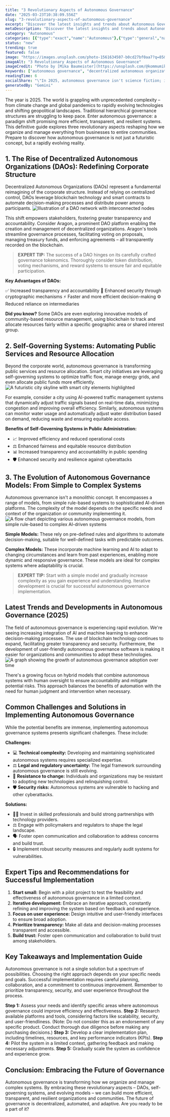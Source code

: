 ```yaml
---
title: "3 Revolutionary Aspects of Autonomous Governance"
date: "2025-03-23T10:38:09.556Z"
slug: "3-revolutionary-aspects-of-autonomous-governance"
excerpt: "Discover the latest insights and trends about Autonomous Governance. This comprehensive guide covers everything you need to know about Autonomous Governance in 2025."
metaDescription: "Discover the latest insights and trends about Autonomous Governance. This comprehensive guide covers everything you need to know about Autonomous Governanc..."
category: "Autonomous"
categories: [{"type":"exact","name":"Autonomous"},{"type":"general","name":"Political Science"},{"type":"medium","name":"Public Policy"},{"type":"specific","name":"Decentralized Systems"},{"type":"niche","name":"Blockchain Voting"}]
status: "new"
trending: true
featured: false
image: "https://images.unsplash.com/photo-1561634507-b0cd27bf0aa7?q=85&w=1200&fit=max&fm=webp&auto=compress"
imageAlt: "3 Revolutionary Aspects of Autonomous Governance"
imageCredit: "Photo by [Mika Baumeister](https://unsplash.com/@kommumikation) on Unsplash"
keywords: ["autonomous governance", "decentralized autonomous organizations (DAOs)", "self-governing systems", "autonomous governance models", "future of autonomous governance", "benefits of autonomous governance", "autonomous governance implementation", "autonomous governance software", "buy autonomous governance platform", "how to implement autonomous governance"]
readingTime: 6
socialShare: "\"In 2025, autonomous governance isn't science fiction; it's reshaping industries and communities.  Are you prepared for a future where decisions are made by algorithms and empowered stakeholders?\""
generatedBy: "Gemini"
---
```




The year is 2025.  The world is grappling with unprecedented complexity – from climate change and global pandemics to rapidly evolving technologies and shifting geopolitical landscapes.  Traditional hierarchical governance structures are struggling to keep pace.  Enter autonomous governance: a paradigm shift promising more efficient, transparent, and resilient systems. This definitive guide explores three revolutionary aspects reshaping how we organize and manage everything from businesses to entire communities.  Prepare to discover how autonomous governance is not just a futuristic concept, but a rapidly evolving reality.

## 1. The Rise of Decentralized Autonomous Organizations (DAOs): Redefining Corporate Structure

Decentralized Autonomous Organizations (DAOs) represent a fundamental reimagining of the corporate structure.  Instead of relying on centralized control, DAOs leverage blockchain technology and smart contracts to automate decision-making processes and distribute power among participants.  ![Illustration of a DAO network with interconnected nodes](https://images.unsplash.com/photo-1506818144585-74b29c980d4b?q=85&w=1200&fit=max&fm=webp&auto=compress)

This shift empowers stakeholders, fostering greater transparency and accountability.  Consider Aragon, a prominent DAO platform enabling the creation and management of decentralized organizations.  Aragon's tools streamline governance processes, facilitating voting on proposals, managing treasury funds, and enforcing agreements – all transparently recorded on the blockchain.

> **EXPERT TIP:**  The success of a DAO hinges on its carefully crafted governance tokenomics.  Thoroughly consider token distribution, voting mechanisms, and reward systems to ensure fair and equitable participation.

**Key Advantages of DAOs:**

✅ Increased transparency and accountability
🔑 Enhanced security through cryptographic mechanisms
⚡ Faster and more efficient decision-making
⚙️ Reduced reliance on intermediaries

**Did you know?** Some DAOs are even exploring innovative models of community-based resource management, using blockchain to track and allocate resources fairly within a specific geographic area or shared interest group.

## 2. Self-Governing Systems: Automating Public Services and Resource Allocation

Beyond the corporate world, autonomous governance is transforming public services and resource allocation.  Smart city initiatives are leveraging self-governing systems to optimize traffic flow, manage energy grids, and even allocate public funds more efficiently.  ![A futuristic city skyline with smart city elements highlighted](https://images.unsplash.com/photo-1628251721369-9bab0845261e?q=85&w=1200&fit=max&fm=webp&auto=compress)

For example, consider a city using AI-powered traffic management systems that dynamically adjust traffic signals based on real-time data, minimizing congestion and improving overall efficiency.  Similarly, autonomous systems can monitor water usage and automatically adjust water distribution based on demand, reducing waste and ensuring equitable access.

**Benefits of Self-Governing Systems in Public Administration:**

* 📈 Improved efficiency and reduced operational costs
* ⚖️ Enhanced fairness and equitable resource distribution
* 📊 Increased transparency and accountability in public spending
* 🛡️ Enhanced security and resilience against cyberattacks

## 3.  The Evolution of Autonomous Governance Models: From Simple to Complex Systems

Autonomous governance isn't a monolithic concept.  It encompasses a range of models, from simple rule-based systems to sophisticated AI-driven platforms.  The complexity of the model depends on the specific needs and context of the organization or community implementing it. ![A flow chart depicting various autonomous governance models, from simple rule-based to complex AI-driven systems](https://images.unsplash.com/photo-1532728747261-8f55c54db1ca?q=85&w=1200&fit=max&fm=webp&auto=compress)

**Simple Models:** These rely on pre-defined rules and algorithms to automate decision-making, suitable for well-defined tasks with predictable outcomes.

**Complex Models:** These incorporate machine learning and AI to adapt to changing circumstances and learn from past experiences, enabling more dynamic and responsive governance.  These models are ideal for complex systems where adaptability is crucial.

> **EXPERT TIP:**  Start with a simple model and gradually increase complexity as you gain experience and understanding.  Iterative development is crucial for successful autonomous governance implementation.

## Latest Trends and Developments in Autonomous Governance (2025)

The field of autonomous governance is experiencing rapid evolution.  We're seeing increasing integration of AI and machine learning to enhance decision-making processes.  The use of blockchain technology continues to expand, facilitating greater transparency and security.  Furthermore, the development of user-friendly autonomous governance software is making it easier for organizations and communities to adopt these technologies.  ![A graph showing the growth of autonomous governance adoption over time](https://images.unsplash.com/photo-1561634507-b0cd27bf0aa7?q=85&w=1200&fit=max&fm=webp&auto=compress)

There's a growing focus on hybrid models that combine autonomous systems with human oversight to ensure accountability and mitigate potential risks. This approach balances the benefits of automation with the need for human judgment and intervention when necessary.

## Common Challenges and Solutions in Implementing Autonomous Governance

While the potential benefits are immense, implementing autonomous governance systems presents significant challenges.  These include:

**Challenges:**

* 💻 **Technical complexity:** Developing and maintaining sophisticated autonomous systems requires specialized expertise.
* ⚖️ **Legal and regulatory uncertainty:** The legal framework surrounding autonomous governance is still evolving.
* 👥 **Resistance to change:**  Individuals and organizations may be resistant to adopting new technologies and relinquishing control.
* 🛡️ **Security risks:**  Autonomous systems are vulnerable to hacking and other cyberattacks.

**Solutions:**

* 👨‍💻 Invest in skilled professionals and build strong partnerships with technology providers.
* ⚖️ Engage with policymakers and regulators to shape the legal landscape.
* 🗣️ Foster open communication and collaboration to address concerns and build trust.
* 🔒 Implement robust security measures and regularly audit systems for vulnerabilities.

## Expert Tips and Recommendations for Successful Implementation

1. **Start small:** Begin with a pilot project to test the feasibility and effectiveness of autonomous governance in a limited context.
2. **Iterative development:**  Embrace an iterative approach, constantly refining and improving the system based on feedback and experience.
3. **Focus on user experience:** Design intuitive and user-friendly interfaces to ensure broad adoption.
4. **Prioritize transparency:**  Make all data and decision-making processes transparent and accessible.
5. **Build trust:**  Foster open communication and collaboration to build trust among stakeholders.

## Key Takeaways and Implementation Guide

Autonomous governance is not a single solution but a spectrum of possibilities.  Choosing the right approach depends on your specific needs and goals.  Successful implementation requires careful planning, collaboration, and a commitment to continuous improvement.  Remember to prioritize transparency, security, and user experience throughout the process.

**Step 1:**  Assess your needs and identify specific areas where autonomous governance could improve efficiency and effectiveness.
**Step 2:** Research available platforms and tools, considering factors like scalability, security, and user-friendliness.  (Note:  Do not consider this as an endorsement of any specific product.  Conduct thorough due diligence before making any purchasing decisions.)
**Step 3:**  Develop a clear implementation plan, including timelines, resources, and key performance indicators (KPIs).
**Step 4:**  Pilot the system in a limited context, gathering feedback and making necessary adjustments.
**Step 5:**  Gradually scale the system as confidence and experience grow.

## Conclusion: Embracing the Future of Governance

Autonomous governance is transforming how we organize and manage complex systems.  By embracing these revolutionary aspects – DAOs, self-governing systems, and evolving models – we can build more efficient, transparent, and resilient organizations and communities.  The future of governance is decentralized, automated, and adaptive.  Are you ready to be a part of it?

